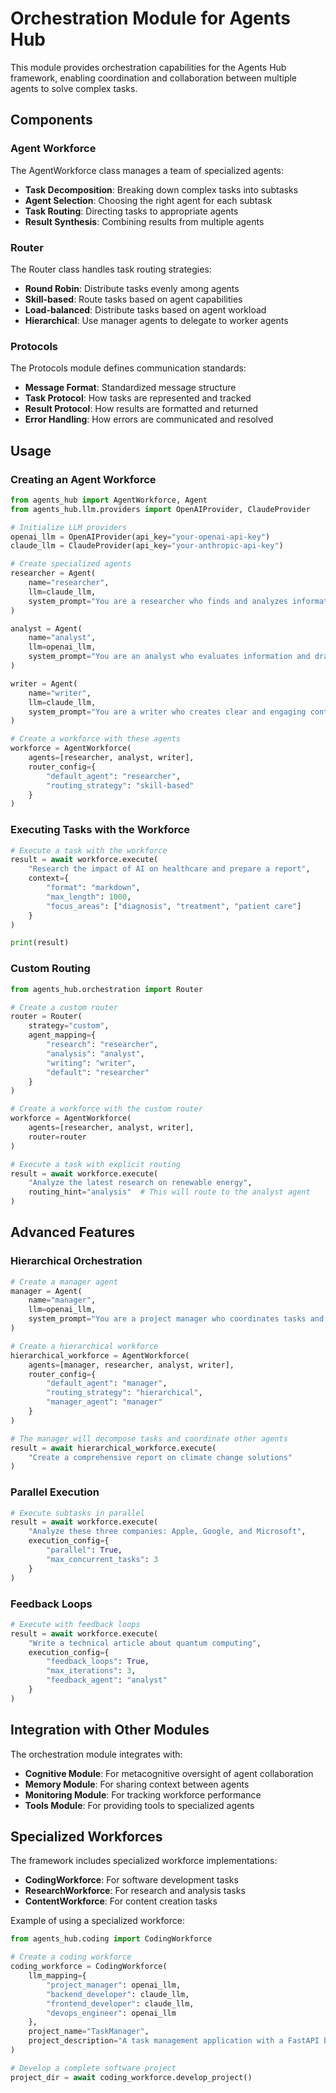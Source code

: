 # Orchestration Module for Agents Hub

This module provides orchestration capabilities for the Agents Hub framework, enabling coordination and collaboration between multiple agents to solve complex tasks.

## Components

### Agent Workforce

The AgentWorkforce class manages a team of specialized agents:
- **Task Decomposition**: Breaking down complex tasks into subtasks
- **Agent Selection**: Choosing the right agent for each subtask
- **Task Routing**: Directing tasks to appropriate agents
- **Result Synthesis**: Combining results from multiple agents

### Router

The Router class handles task routing strategies:
- **Round Robin**: Distribute tasks evenly among agents
- **Skill-based**: Route tasks based on agent capabilities
- **Load-balanced**: Distribute tasks based on agent workload
- **Hierarchical**: Use manager agents to delegate to worker agents

### Protocols

The Protocols module defines communication standards:
- **Message Format**: Standardized message structure
- **Task Protocol**: How tasks are represented and tracked
- **Result Protocol**: How results are formatted and returned
- **Error Handling**: How errors are communicated and resolved

## Usage

### Creating an Agent Workforce

```python
from agents_hub import AgentWorkforce, Agent
from agents_hub.llm.providers import OpenAIProvider, ClaudeProvider

# Initialize LLM providers
openai_llm = OpenAIProvider(api_key="your-openai-api-key")
claude_llm = ClaudeProvider(api_key="your-anthropic-api-key")

# Create specialized agents
researcher = Agent(
    name="researcher",
    llm=claude_llm,
    system_prompt="You are a researcher who finds and analyzes information."
)

analyst = Agent(
    name="analyst",
    llm=openai_llm,
    system_prompt="You are an analyst who evaluates information and draws insights."
)

writer = Agent(
    name="writer",
    llm=claude_llm,
    system_prompt="You are a writer who creates clear and engaging content."
)

# Create a workforce with these agents
workforce = AgentWorkforce(
    agents=[researcher, analyst, writer],
    router_config={
        "default_agent": "researcher",
        "routing_strategy": "skill-based"
    }
)
```

### Executing Tasks with the Workforce

```python
# Execute a task with the workforce
result = await workforce.execute(
    "Research the impact of AI on healthcare and prepare a report",
    context={
        "format": "markdown",
        "max_length": 1000,
        "focus_areas": ["diagnosis", "treatment", "patient care"]
    }
)

print(result)
```

### Custom Routing

```python
from agents_hub.orchestration import Router

# Create a custom router
router = Router(
    strategy="custom",
    agent_mapping={
        "research": "researcher",
        "analysis": "analyst",
        "writing": "writer",
        "default": "researcher"
    }
)

# Create a workforce with the custom router
workforce = AgentWorkforce(
    agents=[researcher, analyst, writer],
    router=router
)

# Execute a task with explicit routing
result = await workforce.execute(
    "Analyze the latest research on renewable energy",
    routing_hint="analysis"  # This will route to the analyst agent
)
```

## Advanced Features

### Hierarchical Orchestration

```python
# Create a manager agent
manager = Agent(
    name="manager",
    llm=openai_llm,
    system_prompt="You are a project manager who coordinates tasks and synthesizes results."
)

# Create a hierarchical workforce
hierarchical_workforce = AgentWorkforce(
    agents=[manager, researcher, analyst, writer],
    router_config={
        "default_agent": "manager",
        "routing_strategy": "hierarchical",
        "manager_agent": "manager"
    }
)

# The manager will decompose tasks and coordinate other agents
result = await hierarchical_workforce.execute(
    "Create a comprehensive report on climate change solutions"
)
```

### Parallel Execution

```python
# Execute subtasks in parallel
result = await workforce.execute(
    "Analyze these three companies: Apple, Google, and Microsoft",
    execution_config={
        "parallel": True,
        "max_concurrent_tasks": 3
    }
)
```

### Feedback Loops

```python
# Execute with feedback loops
result = await workforce.execute(
    "Write a technical article about quantum computing",
    execution_config={
        "feedback_loops": True,
        "max_iterations": 3,
        "feedback_agent": "analyst"
    }
)
```

## Integration with Other Modules

The orchestration module integrates with:
- **Cognitive Module**: For metacognitive oversight of agent collaboration
- **Memory Module**: For sharing context between agents
- **Monitoring Module**: For tracking workforce performance
- **Tools Module**: For providing tools to specialized agents

## Specialized Workforces

The framework includes specialized workforce implementations:
- **CodingWorkforce**: For software development tasks
- **ResearchWorkforce**: For research and analysis tasks
- **ContentWorkforce**: For content creation tasks

Example of using a specialized workforce:

```python
from agents_hub.coding import CodingWorkforce

# Create a coding workforce
coding_workforce = CodingWorkforce(
    llm_mapping={
        "project_manager": openai_llm,
        "backend_developer": claude_llm,
        "frontend_developer": claude_llm,
        "devops_engineer": openai_llm
    },
    project_name="TaskManager",
    project_description="A task management application with a FastAPI backend and a React frontend."
)

# Develop a complete software project
project_dir = await coding_workforce.develop_project()
```
